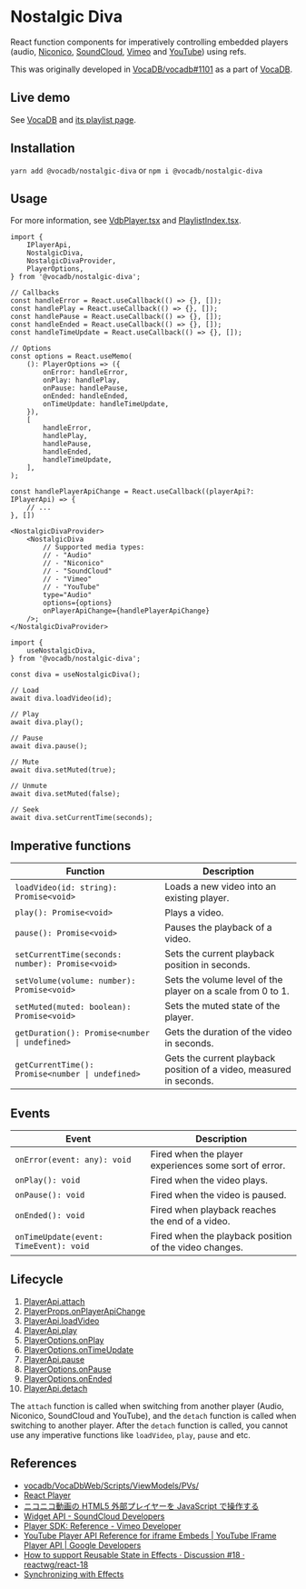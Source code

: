 # Nostalgic Diva

React function components for imperatively controlling embedded players (audio, [Niconico](https://www.nicovideo.jp/), [SoundCloud](https://soundcloud.com/), [Vimeo](https://vimeo.com/) and [YouTube](https://www.youtube.com/)) using refs.

This was originally developed in [VocaDB/vocadb#1101](https://github.com/VocaDB/vocadb/pull/1101) as a part of [VocaDB](https://github.com/VocaDB/vocadb).

## Live demo

See [VocaDB](https://vocadb.net/) and [its playlist page](https://vocadb.net/playlist).

## Installation

`yarn add @vocadb/nostalgic-diva` or `npm i @vocadb/nostalgic-diva`

## Usage

For more information, see [VdbPlayer.tsx](https://github.com/VocaDB/vocadb/blob/97f689d95c98fe73a7ba01ffd141b1ee840b4d17/VocaDbWeb/Scripts/Components/VdbPlayer/VdbPlayer.tsx) and [PlaylistIndex.tsx](https://github.com/VocaDB/vocadb/blob/97f689d95c98fe73a7ba01ffd141b1ee840b4d17/VocaDbWeb/Scripts/Pages/Playlist/PlaylistIndex.tsx).

```tsx
import {
    IPlayerApi,
    NostalgicDiva,
    NostalgicDivaProvider,
    PlayerOptions,
} from '@vocadb/nostalgic-diva';

// Callbacks
const handleError = React.useCallback(() => {}, []);
const handlePlay = React.useCallback(() => {}, []);
const handlePause = React.useCallback(() => {}, []);
const handleEnded = React.useCallback(() => {}, []);
const handleTimeUpdate = React.useCallback(() => {}, []);

// Options
const options = React.useMemo(
    (): PlayerOptions => ({
        onError: handleError,
        onPlay: handlePlay,
        onPause: handlePause,
        onEnded: handleEnded,
        onTimeUpdate: handleTimeUpdate,
    }),
    [
        handleError,
        handlePlay,
        handlePause,
        handleEnded,
        handleTimeUpdate,
    ],
);

const handlePlayerApiChange = React.useCallback((playerApi?: IPlayerApi) => {
    // ...
}, [])

<NostalgicDivaProvider>
    <NostalgicDiva
        // Supported media types:
        // - "Audio"
        // - "Niconico"
        // - "SoundCloud"
        // - "Vimeo"
        // - "YouTube"
        type="Audio"
        options={options}
        onPlayerApiChange={handlePlayerApiChange}
    />;
</NostalgicDivaProvider>
```

```tsx
import {
    useNostalgicDiva,
} from '@vocadb/nostalgic-diva';

const diva = useNostalgicDiva();

// Load
await diva.loadVideo(id);

// Play
await diva.play();

// Pause
await diva.pause();

// Mute
await diva.setMuted(true);

// Unmute
await diva.setMuted(false);

// Seek
await diva.setCurrentTime(seconds);
```

## Imperative functions

| Function | Description |
| --- | --- |
| `loadVideo(id: string): Promise<void>` | Loads a new video into an existing player. |
| `play(): Promise<void>` | Plays a video. |
| `pause(): Promise<void>` | Pauses the playback of a video. |
| `setCurrentTime(seconds: number): Promise<void>` | Sets the current playback position in seconds. |
| `setVolume(volume: number): Promise<void>` | Sets the volume level of the player on a scale from 0 to 1. |
| `setMuted(muted: boolean): Promise<void>` | Sets the muted state of the player. |
| `getDuration(): Promise<number \| undefined>` | Gets the duration of the video in seconds. |
| `getCurrentTime(): Promise<number \| undefined>` | Gets the current playback position of a video, measured in seconds. |

## Events

| Event | Description |
| --- | --- |
| `onError(event: any): void` | Fired when the player experiences some sort of error. |
| `onPlay(): void` | Fired when the video plays. |
| `onPause(): void` | Fired when the video is paused. |
| `onEnded(): void` | Fired when playback reaches the end of a video. |
| `onTimeUpdate(event: TimeEvent): void` | Fired when the playback position of the video changes. |

## Lifecycle

1. [PlayerApi.attach](https://github.com/VocaDB/nostalgic-diva/blob/2cb564805bd1e0c9a1ce6b2e0a0e0300c8442f27/src/players/PlayerApi.ts#L23)
1. [PlayerProps.onPlayerApiChange](https://github.com/VocaDB/nostalgic-diva/blob/2cb564805bd1e0c9a1ce6b2e0a0e0300c8442f27/src/components/Player.tsx#L9)
1. [PlayerApi.loadVideo](https://github.com/VocaDB/nostalgic-diva/blob/2cb564805bd1e0c9a1ce6b2e0a0e0300c8442f27/src/players/PlayerApi.ts#L25)
1. [PlayerApi.play](https://github.com/VocaDB/nostalgic-diva/blob/2cb564805bd1e0c9a1ce6b2e0a0e0300c8442f27/src/players/PlayerApi.ts#L26)
1. [PlayerOptions.onPlay](https://github.com/VocaDB/nostalgic-diva/blob/2cb564805bd1e0c9a1ce6b2e0a0e0300c8442f27/src/players/PlayerApi.ts#L16)
1. [PlayerOptions.onTimeUpdate](https://github.com/VocaDB/nostalgic-diva/blob/2cb564805bd1e0c9a1ce6b2e0a0e0300c8442f27/src/players/PlayerApi.ts#L19)
1. [PlayerApi.pause](https://github.com/VocaDB/nostalgic-diva/blob/2cb564805bd1e0c9a1ce6b2e0a0e0300c8442f27/src/players/PlayerApi.ts#L27)
1. [PlayerOptions.onPause](https://github.com/VocaDB/nostalgic-diva/blob/2cb564805bd1e0c9a1ce6b2e0a0e0300c8442f27/src/players/PlayerApi.ts#L17)
1. [PlayerOptions.onEnded](https://github.com/VocaDB/nostalgic-diva/blob/2cb564805bd1e0c9a1ce6b2e0a0e0300c8442f27/src/players/PlayerApi.ts#L18)
1. [PlayerApi.detach](https://github.com/VocaDB/nostalgic-diva/blob/2cb564805bd1e0c9a1ce6b2e0a0e0300c8442f27/src/players/PlayerApi.ts#L24)

The `attach` function is called when switching from another player (Audio, Niconico, SoundCloud and YouTube), and the `detach` function is called when switching to another player. After the `detach` function is called, you cannot use any imperative functions like `loadVideo`, `play`, `pause` and etc.

## References

-   [vocadb/VocaDbWeb/Scripts/ViewModels/PVs/](https://github.com/VocaDB/vocadb/tree/5304e764cf423f07b424e94266e415db40d11f28/VocaDbWeb/Scripts/ViewModels/PVs)
-   [React Player](https://github.com/cookpete/react-player)
-   [ニコニコ動画の HTML5 外部プレイヤーを JavaScript で操作する](https://blog.hayu.io/web/create/nicovideo-embed-player-api/)
-   [Widget API - SoundCloud Developers](https://developers.soundcloud.com/docs/api/html5-widget)
-   [Player SDK: Reference - Vimeo Developer](https://developer.vimeo.com/player/sdk/reference)
-   [YouTube Player API Reference for iframe Embeds | YouTube IFrame Player API | Google Developers](https://developers.google.com/youtube/iframe_api_reference)
-   [How to support Reusable State in Effects · Discussion #18 · reactwg/react-18](https://github.com/reactwg/react-18/discussions/18)
-   [Synchronizing with Effects](https://beta.reactjs.org/learn/synchronizing-with-effects#how-to-handle-the-effect-firing-twice-in-development)

